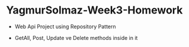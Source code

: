 # YagmurSolmaz-Week3-Homework 

- Web Api Project using Repository Pattern

- GetAll, Post, Update ve Delete methods inside in it
